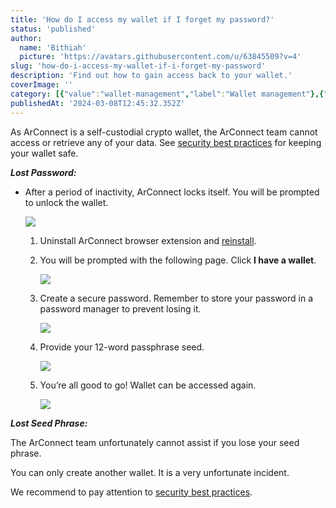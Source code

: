 ```yaml
---
title: 'How do I access my wallet if I forget my password?'
status: 'published'
author:
  name: 'Bithiah'
  picture: 'https://avatars.githubusercontent.com/u/63845509?v=4'
slug: 'how-do-i-access-my-wallet-if-i-forget-my-password'
description: 'Find out how to gain access back to your wallet.'
coverImage: ''
category: [{"value":"wallet-management","label":"Wallet management"},{"value":"pinned","label":"Pinned"}]
publishedAt: '2024-03-08T12:45:32.352Z'
---
```


As ArConnect is a self-custodial crypto wallet, the ArConnect team cannot access or retrieve any of your data. See [security best practices](https://www.notion.so/Security-Best-Practices-f6a81643c2694376ba433d123f63ce27?pvs=21) for keeping your wallet safe.

***Lost Password:***

- After a period of inactivity, ArConnect locks itself. You will be prompted to unlock the wallet.

    ![](/images/screen-shot-2024-03-28-at-12.42.59-am-k3NT.png)

    1. Uninstall ArConnect browser extension and [reinstall](https://www.notion.so/How-to-install-and-setup-ArConnect-bd56c8cf4d3949c8b8343534a5636547?pvs=21).

    2. You will be prompted with the following page. Click **I have a wallet**.

        ![](/images/screen-shot-2024-03-28-at-12.43.09-am-g5OD.png)

    3. Create a secure password. Remember to store your password in a password manager to prevent losing it.

        ![](/images/screen-shot-2024-03-28-at-12.43.18-am-gyMj.png)

    4. Provide your 12-word passphrase seed.

        ![](/images/screen-shot-2024-03-28-at-12.43.27-am-MzMT.png)

    5. You’re all good to go! Wallet can be accessed again.

        ![](/images/screen-shot-2024-03-28-at-12.43.36-am-YzND.png)

    <!-- -->

***Lost Seed Phrase:***

The ArConnect team unfortunately cannot assist if you lose your seed phrase.

You can only create another wallet. It is a very unfortunate incident.

We recommend to pay attention to [security best practices](https://www.notion.so/Security-Best-Practices-f6a81643c2694376ba433d123f63ce27?pvs=21).

